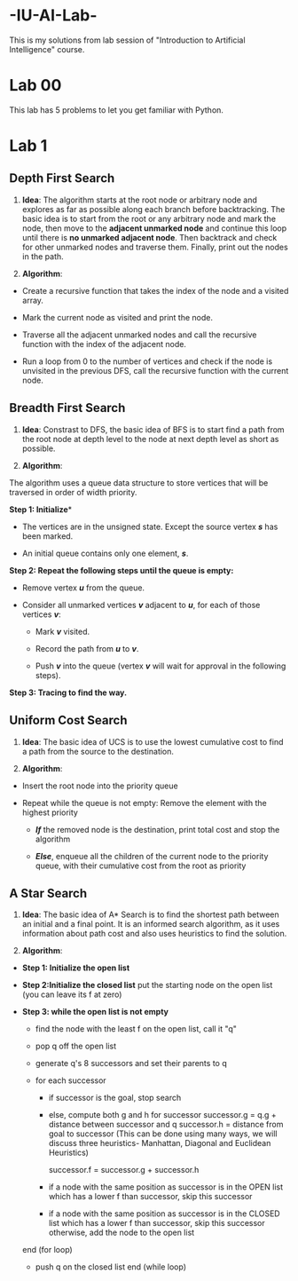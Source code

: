 # -IU-AI-Lab-
This is my solutions from lab session of "Introduction to Artificial Intelligence" course.

# Lab 00
This lab has 5 problems to let you get familiar with Python.

# Lab 1

## Depth First Search

1. **Idea**:  The algorithm starts at the root node or arbitrary node and explores as far as possible along each branch before backtracking. The basic idea is to start from the root or any arbitrary node and mark the node, then move to the **adjacent unmarked node** and continue this loop until there is **no unmarked adjacent node**. Then backtrack and check for other unmarked nodes and traverse them. Finally, print out the nodes in the path.

2. **Algorithm**: 

- Create a recursive function that takes the index of the node and a visited array.

- Mark the current node as visited and print the node.

- Traverse all the adjacent unmarked nodes and call the recursive function with the index of the adjacent node.

- Run a loop from 0 to the number of vertices and check if the node is unvisited in the previous DFS, call the recursive function with the current node.

## Breadth First Search

1. **Idea**: Constrast to DFS, the basic idea of BFS is to start find a path from the root node at depth level to the node at next depth level as short as possible.

2. **Algorithm**:

The algorithm uses a queue data structure to store vertices that will be traversed in order of width priority.

**Step 1: Initialize***

- The vertices are in the unsigned state. Except the source vertex ***s*** has been marked.

-  An initial queue contains only one element, ***s***.

**Step 2: Repeat the following steps until the queue is empty:**

- Remove vertex ***u*** from the queue.

- Consider all unmarked vertices ***v*** adjacent to ***u***, for each of those vertices ***v***:
   
   * Mark ***v*** visited.
   
   * Record the path from ***u*** to ***v***.
   
   * Push ***v*** into the queue (vertex ***v*** will wait for approval in the following steps).
   
**Step 3: Tracing to find the way.**

## Uniform Cost Search

1. **Idea**: The basic idea of UCS is to use the lowest cumulative cost to find a path from the source to the destination.

2. **Algorithm**:

- Insert the root node into the priority queue

- Repeat while the queue is not empty: Remove the element with the highest priority
    
    * ***If*** the removed node is the destination, print total cost and stop the algorithm

    * ***Else***, enqueue all the children of the current node to the priority queue, with their cumulative cost from the root as priority


## A Star Search

1. **Idea**: The basic idea of A* Search is to find the shortest path between an initial and a final point. It is an informed search algorithm, as it uses information about path cost and also uses heuristics to find the solution.

2. **Algorithm**:

- **Step 1: Initialize the open list**

- **Step 2:Initialize the closed list**
    put the starting node on the open 
    list (you can leave its f at zero)

- **Step 3: while the open list is not empty**
    - find the node with the least f on 
       the open list, call it "q"

    - pop q off the open list
  
    - generate q's 8 successors and set their 
       parents to q
   
    - for each successor
        * if successor is the goal, stop search
        
        * else, compute both g and h for successor
          successor.g = q.g + distance between 
                              successor and q
          successor.h = distance from goal to 
          successor (This can be done using many 
          ways, we will discuss three heuristics- 
          Manhattan, Diagonal and Euclidean 
          Heuristics)
          
          successor.f = successor.g + successor.h

        * if a node with the same position as 
            successor is in the OPEN list which has a 
           lower f than successor, skip this successor

        * if a node with the same position as 
            successor  is in the CLOSED list which has
            a lower f than successor, skip this successor
            otherwise, add  the node to the open list
            
     end (for loop)
  
    - push q on the closed list
    end (while loop)


